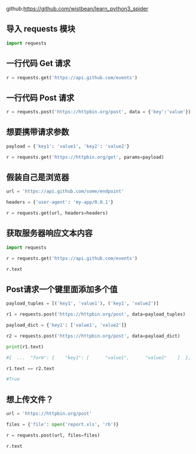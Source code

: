 

github:https://github.com/wistbean/learn_python3_spider

## 导入 requests 模块

```python
import requests
```

## 一行代码 Get 请求

```python
r = requests.get('https://api.github.com/events')
```

## 一行代码 Post 请求

```python
r = requests.post('https://httpbin.org/post', data = {'key':'value'})
```

## 想要携带请求参数

```python
payload = {'key1': 'value1', 'key2': 'value2'}

r = requests.get('https://httpbin.org/get', params=payload)
```

## 假装自己是浏览器

```python
url = 'https://api.github.com/some/endpoint'

headers = {'user-agent': 'my-app/0.0.1'}

r = requests.get(url, headers=headers)
```

## 获取服务器响应文本内容

```python
import requests

r = requests.get('https://api.github.com/events')

r.text
```

## Post请求一个键里面添加多个值

```python
payload_tuples = [('key1', 'value1'), ('key1', 'value2')]

r1 = requests.post('https://httpbin.org/post', data=payload_tuples)

payload_dict = {'key1': ['value1', 'value2']}

r2 = requests.post('https://httpbin.org/post', data=payload_dict)

print(r1.text)

#{  ...  "form": {    "key1": [      "value1",      "value2"    ]  },  ...}

r1.text == r2.text

#True
```

## 想上传文件？

```python
url = 'https://httpbin.org/post'

files = {'file': open('report.xls', 'rb')}

r = requests.post(url, files=files)

r.text
```























